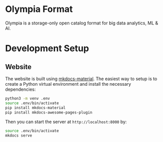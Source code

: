 # Olympia Format

Olympia is a storage-only open catalog format for big data analytics, ML & AI.

# Development Setup

## Website

The website is built using [mkdocs-material](https://pypi.org/project/mkdocs-material).
The easiest way to setup is to create a Python virtual environment
and install the necessary dependencies:

```bash
python3 -m venv .env
source .env/bin/activate
pip install mkdocs-material
pip install mkdocs-awesome-pages-plugin
```

Then you can start the server at `http://localhost:8000` by:

```bash
source .env/bin/activate
mkdocs serve
```
